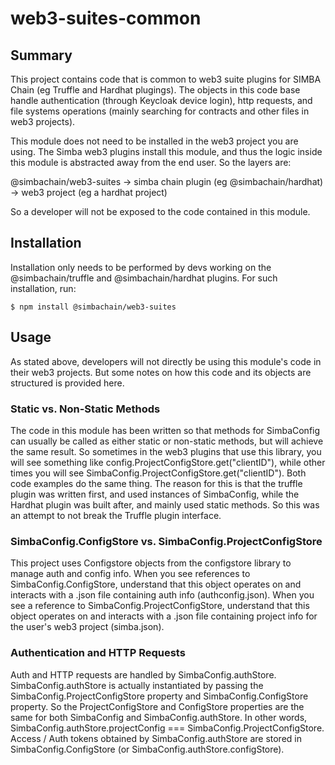 # web3-suites-common

## Summary
This project contains code that is common to web3 suite plugins for SIMBA Chain (eg Truffle and Hardhat plugings). The objects in this code base handle authentication (through Keycloak device login), http requests, and file systems operations (mainly searching for contracts and other files in web3 projects).

This module does not need to be installed in the web3 project you are using. The Simba web3 plugins install this module, and thus the logic inside this module is abstracted away from the end user. So the layers are:

@simbachain/web3-suites 
->
simba chain plugin (eg @simbachain/hardhat) 
->
web3 project (eg a hardhat project)

So a developer will not be exposed to the code contained in this module.

## Installation

Installation only needs to be performed by devs working on the @simbachain/truffle and @simbachain/hardhat plugins. For such installation, run:

```
$ npm install @simbachain/web3-suites
```

## Usage
As stated above, developers will not directly be using this module's code in their web3 projects. But some notes on how this code and its objects are structured is provided here.

### Static vs. Non-Static Methods
The code in this module has been written so that methods for SimbaConfig can usually be called as either static or non-static methods, but will achieve the same result. So sometimes in the web3 plugins that use this library, you will see something like config.ProjectConfigStore.get("clientID"), while other times you will see SimbaConfig.ProjectConfigStore.get("clientID"). Both code examples do the same thing. The reason for this is that the truffle plugin was written first, and used instances of SimbaConfig, while the Hardhat plugin was built after, and mainly used static methods. So this was an attempt to not break the Truffle plugin interface.

### SimbaConfig.ConfigStore vs. SimbaConfig.ProjectConfigStore
This project uses Configstore objects from the configstore library to manage auth and config info. When you see references to SimbaConfig.ConfigStore, understand that this object operates on and interacts with a .json file containing auth info (authconfig.json). When you see a reference to SimbaConfig.ProjectConfigStore, understand that this object operates on and interacts with a .json file containing project info for the user's web3 project (simba.json).

### Authentication and HTTP Requests
Auth and HTTP requests are handled by SimbaConfig.authStore. SimbaConfig.authStore is actually instantiated by passing the SimbaConfig.ProjectConfigStore property and SimbaConfig.ConfigStore property. So the ProjectConfigStore and ConfigStore properties are the same for both SimbaConfig and SimbaConfig.authStore. In other words, SimbaConfig.authStore.projectConfig === SimbaConfig.ProjectConfigStore. Access / Auth tokens obtained by SimbaConfig.authStore are stored in SimbaConfig.ConfigStore (or SimbaConfig.authStore.configStore).
